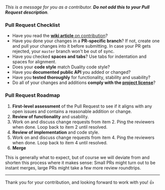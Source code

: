 _This is a message for you as a contributor. **Do not add this to your Pull Request description**._

### Pull Request Checklist

- Have you read the [**wiki article** on contribution](https://github.com/AdamsLair/duality/wiki/How-to-Contribute)?
- Have you done your changes in a **PR-specific branch**? If not, create one and pull your changes into it before submitting. In case your PR gets rejected, your `master` branch won't be out of sync.
- Have you checked **spaces and tabs**? Use tabs for indentation and spaces for alignment.
- Does your **code style** match Duality code style?
- Have you **documented public API** you added or changed?
- Have you **tested thoroughly** for functionality, stability and usability?
- Do all of your changes and additions **comply with the [project license](https://github.com/AdamsLair/duality/blob/master/LICENSE)**?

### Pull Request Roadmap

1. **First-level assessment** of the Pull Request to see if it aligns with any open issues and contains a reasonable addition or change.
2. **Review of functionality** and usability.
3. Work on and discuss change requests from item 2. Ping the reviewers when done. Loop back to item 2 until resolved.
4. **Review of implementation** and code style.
5. Work on and discuss change requests from item 4. Ping the reviewers when done. Loop back to item 4 until resolved.
6. **Merge**

This is generally what to expect, but of course we will deviate from and shorten this process where it makes sense: Small PRs might turn out to be instant merges, large PRs might take a few more review roundtrips.

-----

Thank you for your contribution, and looking forward to work with you! :+1:
